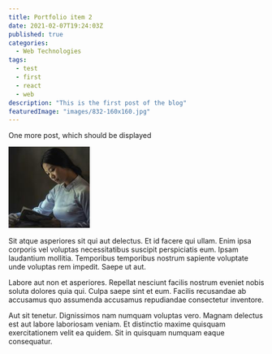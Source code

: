 ```yaml
---
title: Portfolio item 2
date: 2021-02-07T19:24:03Z
published: true
categories:
  - Web Technologies
tags:
  - test
  - first
  - react
  - web
description: "This is the first post of the blog"
featuredImage: "images/832-160x160.jpg"
---
```


One more post, which should be displayed

![alt text](images/832-160x160.jpg "Logo Title Text 1")

Sit atque asperiores sit qui aut delectus. Et id facere qui ullam. Enim ipsa corporis vel voluptas necessitatibus suscipit perspiciatis eum. Ipsam laudantium mollitia. Temporibus temporibus nostrum sapiente voluptate unde voluptas rem impedit. Saepe ut aut.

Labore aut non et asperiores. Repellat nesciunt facilis nostrum eveniet nobis soluta dolores quia qui. Culpa saepe sint et eum. Facilis recusandae ab accusamus quo assumenda accusamus repudiandae consectetur inventore.

Aut sit tenetur. Dignissimos nam numquam voluptas vero. Magnam delectus est aut labore laboriosam veniam. Et distinctio maxime quisquam exercitationem velit ea quidem. Sit in quisquam numquam eaque consequatur.
